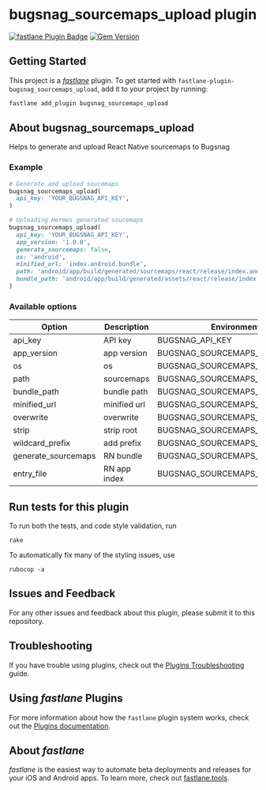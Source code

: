 # bugsnag_sourcemaps_upload plugin

[![fastlane Plugin Badge](https://rawcdn.githack.com/fastlane/fastlane/master/fastlane/assets/plugin-badge.svg)](https://rubygems.org/gems/fastlane-plugin-bugsnag_sourcemaps_upload)
[![Gem Version](https://badge.fury.io/rb/fastlane-plugin-bugsnag_sourcemaps_upload.svg)](https://badge.fury.io/rb/fastlane-plugin-bugsnag_sourcemaps_upload)

## Getting Started

This project is a [_fastlane_](https://github.com/fastlane/fastlane) plugin. To get started with `fastlane-plugin-bugsnag_sourcemaps_upload`, add it to your project by running:

```bash
fastlane add_plugin bugsnag_sourcemaps_upload
```

## About bugsnag_sourcemaps_upload

Helps to generate and upload React Native sourcemaps to Bugsnag


### Example

```ruby
# Generate and upload soucemaps
bugsnag_sourcemaps_upload(
  api_key: 'YOUR_BUGSNAG_API_KEY',
)

# Uploading Hermes generated soucemaps
bugsnag_sourcemaps_upload(
  api_key: 'YOUR_BUGSNAG_API_KEY',
  app_version: '1.0.0',
  generate_sourcemaps: false,
  os: 'android',
  minified_url: 'index.android.bundle',
  path: 'android/app/build/generated/sourcemaps/react/release/index.android.bundle.map',
  bundle_path: 'android/app/build/generated/assets/react/release/index.android.bundle'
)
```

### Available options

| Option              | Description | Environment variable                  | Default value       |
| ------------------- | ----------- | ------------------------------------- | ------------------- |
| api_key             | API key     | BUGSNAG_API_KEY                       | nil                 |
| app_version         | app version | BUGSNAG_SOURCEMAPS_APP_VERSION        | nil                 |
| os                  | os          | BUGSNAG_SOURCEMAPS_OS                 | ios                 |
| path                | sourcemaps  | BUGSNAG_SOURCEMAPS_PATH               | /tmp/ios.bundle.map |
| bundle_path         | bundle path | BUGSNAG_SOURCEMAPS_BUNDLE_PATH        | /tmp/ios.bundle     |
| minified_url        | minified url| BUGSNAG_SOURCEMAPS_MINIFIED_URL       | index.ios.bundle    |
| overwrite           | overwrite   | BUGSNAG_SOURCEMAPS_OVERWRITE          | true                |
| strip               | strip root  | BUGSNAG_SOURCEMAPS_STRIP_PROJECT_ROOT | true                |
| wildcard_prefix     | add prefix  | BUGSNAG_SOURCEMAPS_WILDCARD_PREFIX    | false               |
| generate_sourcemaps | RN bundle   | BUGSNAG_SOURCEMAPS_GENERATE           | true                |
| entry_file          | RN app index| BUGSNAG_SOURCEMAPS_ENTRY_FILE         | index.js            |

## Run tests for this plugin

To run both the tests, and code style validation, run

```
rake
```

To automatically fix many of the styling issues, use
```
rubocop -a
```

## Issues and Feedback

For any other issues and feedback about this plugin, please submit it to this repository.

## Troubleshooting

If you have trouble using plugins, check out the [Plugins Troubleshooting](https://docs.fastlane.tools/plugins/plugins-troubleshooting/) guide.

## Using _fastlane_ Plugins

For more information about how the `fastlane` plugin system works, check out the [Plugins documentation](https://docs.fastlane.tools/plugins/create-plugin/).

## About _fastlane_

_fastlane_ is the easiest way to automate beta deployments and releases for your iOS and Android apps. To learn more, check out [fastlane.tools](https://fastlane.tools).
